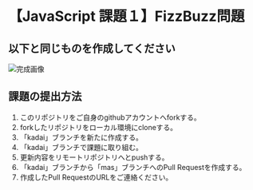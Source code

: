 # 【JavaScript 課題１】FizzBuzz問題
## 以下と同じものを作成してください
![完成画像](https://j.gifs.com/YWvm4M.gif)  

## 課題の提出方法
1. このリポジトリをご自身のgithubアカウントへforkする。
2. forkしたリポジトリをローカル環境にcloneする。 
3. 「kadai」ブランチを新たに作成する。
3. 「kadai」ブランチで課題に取り組む。
4. 更新内容をリモートリポジトリへとpushする。
5. 「kadai」ブランチから「mas」ブランチへのPull Requestを作成する。
6. 作成したPull RequestのURLをご連絡ください。
